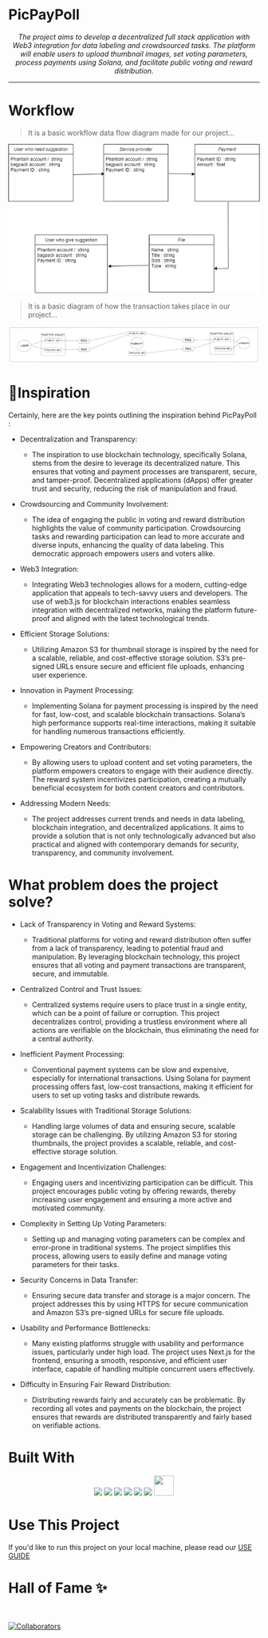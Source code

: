 # **PicPayPoll**

<p align="center">
    <em>The project aims to develop a decentralized full stack application with Web3 integration for data labeling and crowdsourced tasks. The platform will enable users to upload thumbnail images, set voting parameters, process payments using Solana, and facilitate public voting and reward distribution.</em>
</p>

---

# **Workflow**

> It is a basic workflow data flow diagram made for our project...

![Flowchart](images/class_diagram.png)

> It is a basic diagram of how the transaction takes place in our project...

![Transaction-Flowchart](images/transaction.png)

#

# 💭**Inspiration**

Certainly, here are the key points outlining the inspiration behind PicPayPoll :

- Decentralization and Transparency:

  - The inspiration to use blockchain technology, specifically Solana, stems from the desire to leverage its decentralized nature. This ensures that voting and payment processes are transparent, secure, and tamper-proof. Decentralized applications (dApps) offer greater trust and security, reducing the risk of manipulation and fraud.

- Crowdsourcing and Community Involvement:

  - The idea of engaging the public in voting and reward distribution highlights the value of community participation. Crowdsourcing tasks and rewarding participation can lead to more accurate and diverse inputs, enhancing the quality of data labeling. This democratic approach empowers users and voters alike.

- Web3 Integration:

  - Integrating Web3 technologies allows for a modern, cutting-edge application that appeals to tech-savvy users and developers. The use of web3.js for blockchain interactions enables seamless integration with decentralized networks, making the platform future-proof and aligned with the latest technological trends.

- Efficient Storage Solutions:

  - Utilizing Amazon S3 for thumbnail storage is inspired by the need for a scalable, reliable, and cost-effective storage solution. S3’s pre-signed URLs ensure secure and efficient file uploads, enhancing user experience.

- Innovation in Payment Processing:

  - Implementing Solana for payment processing is inspired by the need for fast, low-cost, and scalable blockchain transactions. Solana’s high performance supports real-time interactions, making it suitable for handling numerous transactions efficiently.

- Empowering Creators and Contributors:

  - By allowing users to upload content and set voting parameters, the platform empowers creators to engage with their audience directly. The reward system incentivizes participation, creating a mutually beneficial ecosystem for both content creators and contributors.

- Addressing Modern Needs:
  - The project addresses current trends and needs in data labeling, blockchain integration, and decentralized applications. It aims to provide a solution that is not only technologically advanced but also practical and aligned with contemporary demands for security, transparency, and community involvement.

#

# **What problem does the project solve?**

- Lack of Transparency in Voting and Reward Systems:

  - Traditional platforms for voting and reward distribution often suffer from a lack of transparency, leading to potential fraud and manipulation. By leveraging blockchain technology, this project ensures that all voting and payment transactions are transparent, secure, and immutable.

- Centralized Control and Trust Issues:

  - Centralized systems require users to place trust in a single entity, which can be a point of failure or corruption. This project decentralizes control, providing a trustless environment where all actions are verifiable on the blockchain, thus eliminating the need for a central authority.

- Inefficient Payment Processing:

  - Conventional payment systems can be slow and expensive, especially for international transactions. Using Solana for payment processing offers fast, low-cost transactions, making it efficient for users to set up voting tasks and distribute rewards.

- Scalability Issues with Traditional Storage Solutions:

  - Handling large volumes of data and ensuring secure, scalable storage can be challenging. By utilizing Amazon S3 for storing thumbnails, the project provides a scalable, reliable, and cost-effective storage solution.

- Engagement and Incentivization Challenges:

  - Engaging users and incentivizing participation can be difficult. This project encourages public voting by offering rewards, thereby increasing user engagement and ensuring a more active and motivated community.

- Complexity in Setting Up Voting Parameters:

  - Setting up and managing voting parameters can be complex and error-prone in traditional systems. The project simplifies this process, allowing users to easily define and manage voting parameters for their tasks.

- Security Concerns in Data Transfer:

  - Ensuring secure data transfer and storage is a major concern. The project addresses this by using HTTPS for secure communication and Amazon S3’s pre-signed URLs for secure file uploads.

- Usability and Performance Bottlenecks:

  - Many existing platforms struggle with usability and performance issues, particularly under high load. The project uses Next.js for the frontend, ensuring a smooth, responsive, and efficient user interface, capable of handling multiple concurrent users effectively.

- Difficulty in Ensuring Fair Reward Distribution:

  - Distributing rewards fairly and accurately can be problematic. By recording all votes and payments on the blockchain, the project ensures that rewards are distributed transparently and fairly based on verifiable actions.

#



# **Built With**

<p align="center">

<img src="https://cdn.jsdelivr.net/gh/devicons/devicon@latest/icons/express/express-original.svg" height=40px/>
<img src="https://cdn.jsdelivr.net/gh/devicons/devicon@latest/icons/postgresql/postgresql-original.svg" height=40px/>
<img src="https://cdn.jsdelivr.net/gh/devicons/devicon@latest/icons/prisma/prisma-original.svg" height=40px/>
<img src="https://cdn.jsdelivr.net/gh/devicons/devicon@latest/icons/amazonwebservices/amazonwebservices-original-wordmark.svg" height=40px/>
<img src="https://cdn.jsdelivr.net/gh/devicons/devicon@latest/icons/nextjs/nextjs-original.svg" height=40px/>
<img src="https://d33140gluhdd3j.cloudfront.net/imp/Phantom-Icon.png" height=40px/>   
<img src="https://cryptologos.cc/logos/solana-sol-logo.svg?v=032" height=40px width=40px/>

</p>

#

# **Use This Project**

If you'd like to run this project on your local machine, please read our [USE GUIDE](https://github.com/0LEUM/PicPayPoll/blob/main/USE.md)

#

# **Hall of Fame** ✨

<br>

<p align="center">

[![Collaborators](https://contrib.rocks/image?repo=0LEUM/PicPayPoll)](https://github.com/0LEUM/PicPayPoll/graphs/contributors)

</p>
